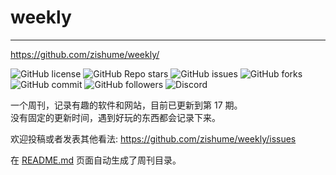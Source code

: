 # weekly

---

https://github.com/zishume/weekly/

<div class="flex">

![GitHub license](https://img.shields.io/github/license/zishume/weekly) 
![GitHub Repo stars](https://img.shields.io/github/stars/zishume/weekly) 
![GitHub issues](https://img.shields.io/github/issues/zishume/weekly) 
![GitHub forks](https://img.shields.io/github/forks/zishume/weekly) 
![GitHub commit](https://img.shields.io/github/commit-activity/t/zishume/weekly) 
![GitHub followers](https://img.shields.io/github/followers/zishume) 
![Discord](https://img.shields.io/discord/1126519222172925952)

</div>

一个周刊，记录有趣的软件和网站，目前已更新到第 17 期。  
没有固定的更新时间，遇到好玩的东西都会记录下来。

欢迎投稿或者发表其他看法: https://github.com/zishume/weekly/issues

在 [README.md](https://github.com/zishume/weekly) 页面自动生成了周刊目录。